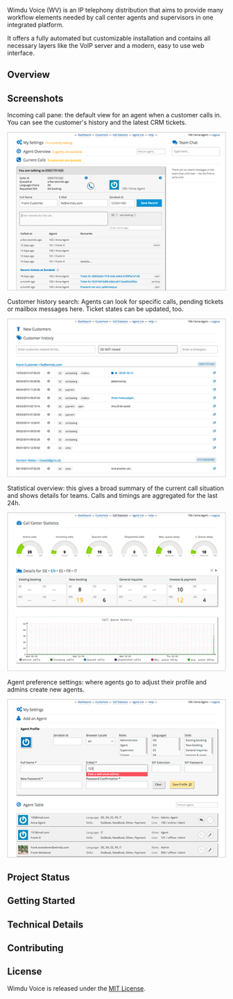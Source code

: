 Wimdu Voice (WV) is an IP telephony distribution that aims to provide many workflow elements needed by call center agents and supervisors in one integrated platform.

It offers a fully automated but customizable installation and contains all necessary layers like the VoIP server and a modern, easy to use web interface.

## Overview

## Screenshots

Incoming call pane: the default view for an agent when a customer calls in.
You can see the customer's history and the latest CRM tickets.

![voice-1](/images/voice-1.png)

Customer history search: Agents can look for specific calls, pending tickets or mailbox messages here.
Ticket states can be updated, too.

![voice-2](/images/voice-2.png)

Statistical overview: this gives a broad summary of the current call situation and shows details for teams.
Calls and timings are aggregated for the last 24h.

![voice-3](/images/voice-3.png)

Agent preference settings: where agents go to adjust their profile and admins create new agents.

![voice-4](/images/voice-4.png)

## Project Status

## Getting Started

## Technical Details

## Contributing

## License

Wimdu Voice is released under the [MIT License](LICENSE).
